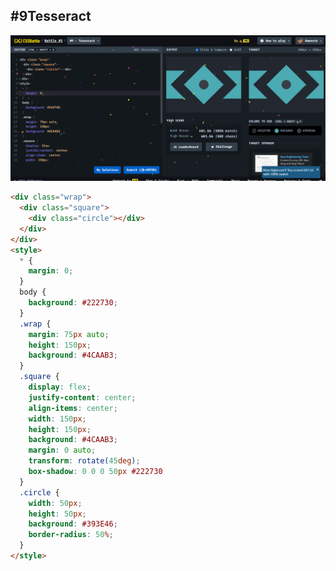 ## **#9Tesseract**

![image](https://github.com/Gwennie-zhou/cssBattle/blob/master/1_pilot_Battle/images/%239Tesseract.png)

```html
<div class="wrap">
  <div class="square">
    <div class="circle"></div>
  </div>
</div>
<style>
  * {
    margin: 0;
  }
  body {
    background: #222730;
  }
  .wrap {
    margin: 75px auto;
    height: 150px;
    background: #4CAAB3;
  }
  .square {
    display: flex;
    justify-content: center;
    align-items: center;
	width: 150px;
    height: 150px;
    background: #4CAAB3;
    margin: 0 auto;
    transform: rotate(45deg);
    box-shadow: 0 0 0 50px #222730
  }
  .circle {
    width: 50px;
    height: 50px;
    background: #393E46;
    border-radius: 50%;
  }
</style>
```

